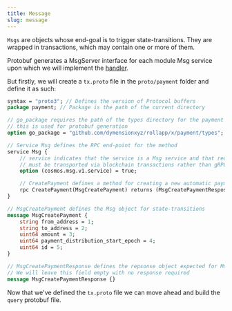 ```yaml
---
title: Message
slug: message
---
```


`Msgs` are objects whose end-goal is to trigger state-transitions. They are wrapped in transactions, which may contain one or more of them.

Protobuf generates a MsgServer interface for each module Msg service upon which we will implement the [handler](/docs/build/adv-guide/rdk/keeper/msg_server.md).

But firstly, we will create a `tx.proto` file in the `proto/payment` folder and define it as such:

```protobuf
syntax = "proto3"; // Defines the version of Protocol buffers
package payment; // Package is the path of the current directory

// go_package requires the path of the types directory for the payment module
// this is used for protobuf generation
option go_package = "github.com/dymensionxyz/rollapp/x/payment/types";

// Service Msg defines the RPC end-point for the method
service Msg {
    // service indicates that the service is a Msg service and that requests
    // must be transported via blockchain transactions rather than gRPC.
    option (cosmos.msg.v1.service) = true;

    // CreatePayment defines a method for creating a new automatic payment
    rpc CreatePayment(MsgCreatePayment) returns (MsgCreatePaymentResposne);
}

// MsgCreatePayment defines the Msg object for state-transitions
message MsgCreatePayment {
    string from_address = 1;
    string to_address = 2;
    uint64 amount = 3;
    uint64 payment_distribution_start_epoch = 4;
    uint64 id = 5;
}

// MsgCreatePaymentResponse defines the repsonse object expected for MsgCreatePayment
// We will leave this field empty with no response required
message MsgCreatePaymentResponse {}
```

Now that we've defined the `tx.proto` file we can move ahead and build the `query` protobuf file.
